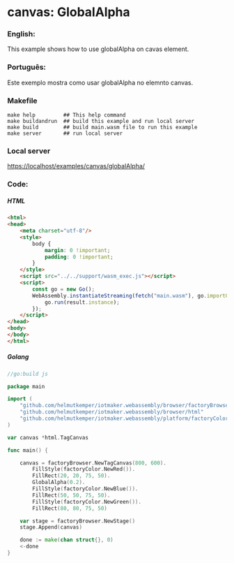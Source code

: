# canvas: GlobalAlpha

### English:

This example shows how to use globalAlpha on cavas element.

### Português:

Este exemplo mostra como usar globalAlpha no elemnto canvas.

### Makefile

```shell
make help         ## This help command
make buildandrun  ## build this example and run local server
make build        ## build main.wasm file to run this example
make server       ## run local server
```

### Local server

[https://localhost/examples/canvas/globalAlpha/](https://localhost/examples/canvas/globalAlpha/)

### Code:

##### HTML

```html
<html>
<head>
    <meta charset="utf-8"/>
    <style>
        body {
            margin: 0 !important;
            padding: 0 !important;
        }
    </style>
    <script src="../../support/wasm_exec.js"></script>
    <script>
        const go = new Go();
        WebAssembly.instantiateStreaming(fetch("main.wasm"), go.importObject).then((result) => {
            go.run(result.instance);
        });
    </script>
</head>
<body>
</body>
</html>
```

##### Golang

```go
//go:build js

package main

import (
	"github.com/helmutkemper/iotmaker.webassembly/browser/factoryBrowser"
	"github.com/helmutkemper/iotmaker.webassembly/browser/html"
	"github.com/helmutkemper/iotmaker.webassembly/platform/factoryColor"
)

var canvas *html.TagCanvas

func main() {

	canvas = factoryBrowser.NewTagCanvas(800, 600).
		FillStyle(factoryColor.NewRed()).
		FillRect(20, 20, 75, 50).
		GlobalAlpha(0.2).
		FillStyle(factoryColor.NewBlue()).
		FillRect(50, 50, 75, 50).
		FillStyle(factoryColor.NewGreen()).
		FillRect(80, 80, 75, 50)

	var stage = factoryBrowser.NewStage()
	stage.Append(canvas)

	done := make(chan struct{}, 0)
	<-done
}
```
